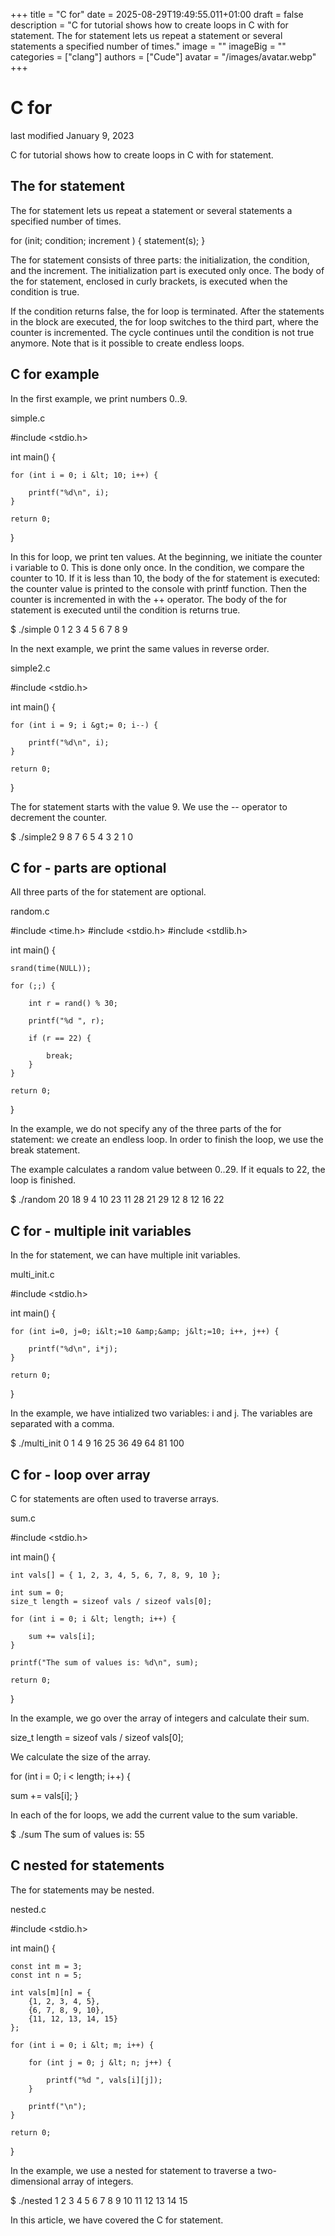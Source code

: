 +++
title = "C for"
date = 2025-08-29T19:49:55.011+01:00
draft = false
description = "C for tutorial shows how to create loops in C with for statement. The for statement lets us repeat a statement or several statements a specified number of times."
image = ""
imageBig = ""
categories = ["clang"]
authors = ["Cude"]
avatar = "/images/avatar.webp"
+++

# C for

last modified January 9, 2023

C for tutorial shows how to create loops in C with for statement.

## The for statement

The for statement lets us repeat a statement or several
statements a specified number of times.

for (init; condition; increment ) {
    statement(s);
}

The for statement consists of three parts: the initialization, the condition,
and the increment. The initialization part is executed only once. The body of
the for statement, enclosed in curly brackets, is executed when the condition is
true.

If the condition returns false, the for loop is terminated. After the statements
in the block are executed, the for loop switches to the third part, where the
counter is incremented. The cycle continues until the condition is not true
anymore. Note that is it possible to create endless loops.

## C for example

In the first example, we print numbers 0..9.

simple.c
  

#include &lt;stdio.h&gt;

int main() {

    for (int i = 0; i &lt; 10; i++) {

        printf("%d\n", i);
    }

    return 0;
}

In this for loop, we print ten values. At the beginning, we initiate the counter
i variable to 0. This is done only once. In the condition, we
compare the counter to 10. If it is less than 10, the body of the for statement
is executed: the counter value is printed to the console with
printf function. Then the counter is incremented in with the
++ operator. The body of the for statement is executed until the
condition is returns true.

$ ./simple
0
1
2
3
4
5
6
7
8
9

In the next example, we print the same values in reverse order.

simple2.c
  

#include &lt;stdio.h&gt;

int main() {

    for (int i = 9; i &gt;= 0; i--) {

        printf("%d\n", i);
    }

    return 0;
}

The for statement starts with the value 9. We use the -- operator
to decrement the counter.

$ ./simple2
9
8
7
6
5
4
3
2
1
0

## C for - parts are optional

All three parts of the for statement are optional.

random.c
  

#include &lt;time.h&gt;
#include &lt;stdio.h&gt;
#include &lt;stdlib.h&gt;

int main() {

    srand(time(NULL));

    for (;;) {

        int r = rand() % 30;

        printf("%d ", r);

        if (r == 22) {

            break;
        }
    }

    return 0;
}

In the example, we do not specify any of the three parts of the for statement:
we create an endless loop. In order to finish the loop, we use the
break statement.

The example calculates a random value between 0..29. If it equals to 22, the
loop is finished.

$ ./random
20 18 9 4 10 23 11 28 21 29 12 8 12 16 22

## C for - multiple init variables

In the for statement, we can have multiple init variables.

multi_init.c
  

#include &lt;stdio.h&gt;

int main() {

    for (int i=0, j=0; i&lt;=10 &amp;&amp; j&lt;=10; i++, j++) {

        printf("%d\n", i*j);
    }

    return 0;
}

In the example, we have intialized two variables: i and
j. The variables are separated with a comma.

$ ./multi_init 
0
1
4
9
16
25
36
49
64
81
100

## C for - loop over array

C for statements are often used to traverse arrays.

sum.c
  

#include &lt;stdio.h&gt;

int main() {

    int vals[] = { 1, 2, 3, 4, 5, 6, 7, 8, 9, 10 };

    int sum = 0;
    size_t length = sizeof vals / sizeof vals[0];

    for (int i = 0; i &lt; length; i++) {

        sum += vals[i];
    }

    printf("The sum of values is: %d\n", sum);

    return 0;
}

In the example, we go over the array of integers and calculate their sum.

size_t length = sizeof vals / sizeof vals[0];

We calculate the size of the array.

for (int i = 0; i &lt; length; i++) {

  sum += vals[i];
}

In each of the for loops, we add the current value to the sum
variable.

$ ./sum
The sum of values is: 55

## C nested for statements

The for statements may be nested.

nested.c
  

#include &lt;stdio.h&gt;

int main() {

    const int m = 3;
    const int n = 5;

    int vals[m][n] = {
        {1, 2, 3, 4, 5},
        {6, 7, 8, 9, 10},
        {11, 12, 13, 14, 15}
    };

    for (int i = 0; i &lt; m; i++) {

        for (int j = 0; j &lt; n; j++) {

            printf("%d ", vals[i][j]);
        }

        printf("\n");
    }

    return 0;
}

In the example, we use a nested for statement to traverse a two-dimensional 
array of integers.

$ ./nested
1 2 3 4 5
6 7 8 9 10
11 12 13 14 15

In this article, we have covered the C for statement.